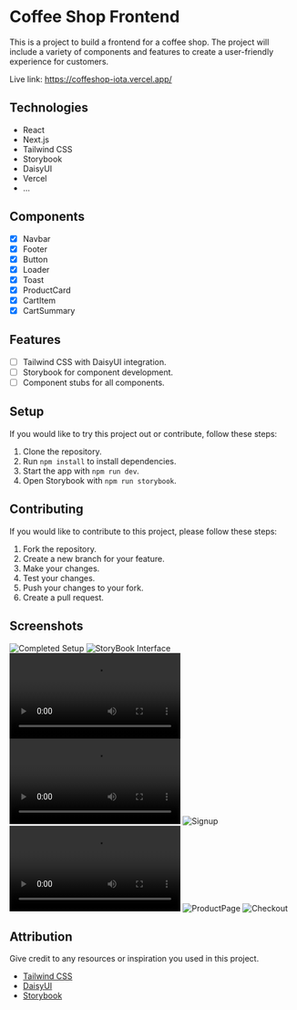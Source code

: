 # Coffee Shop Frontend

This is a project to build a frontend for a coffee shop. The project will include a variety of components and features to create a user-friendly experience for customers.

Live link: https://coffeshop-iota.vercel.app/

## Technologies

- React
- Next.js
- Tailwind CSS
- Storybook
- DaisyUI
- Vercel
- ...

## Components

- [x] Navbar
- [x] Footer
- [x] Button
- [x] Loader
- [x] Toast
- [x] ProductCard
- [x] CartItem
- [x] CartSummary

## Features
- [ ] Tailwind CSS with DaisyUI integration.
- [ ] Storybook for component development.
- [ ] Component stubs for all components.

## Setup
If you would like to try this project out or contribute, follow these steps:

1. Clone the repository.
2. Run `npm install` to install dependencies.
3. Start the app with `npm run dev`.
4. Open Storybook with `npm run storybook`.


## Contributing
If you would like to contribute to this project, please follow these steps:

1. Fork the repository.
2. Create a new branch for your feature.
3. Make your changes.
4. Test your changes.
5. Push your changes to your fork.
6. Create a pull request.

## Screenshots

![Completed Setup](https://res.cloudinary.com/dgls7u3iq/image/upload/v1736220495/CoffeeShopBackendTestsScreenshots/CoffeeShopFrontEndCapstone/Screenshot_2025-01-06_185702_lrpzvz.png)
![StoryBook Interface](https://res.cloudinary.com/dgls7u3iq/image/upload/v1736220495/CoffeeShopBackendTestsScreenshots/CoffeeShopFrontEndCapstone/Screenshot_2025-01-06_212518_qgbycz.png)
![HomePage](https://res.cloudinary.com/dgls7u3iq/video/upload/v1738021507/CoffeeShopFrontEndTestScreenShots/Screen_Recording_2025-01-27_174434_y9amao.mp4)
![ShoppingCart](https://res.cloudinary.com/dgls7u3iq/video/upload/v1738021654/CoffeeShopFrontEndTestScreenShots/Screen_Recording_2025-01-27_174712_ghb1tk.mp4)
![Signup](https://res.cloudinary.com/dgls7u3iq/image/upload/v1738021966/CoffeeShopFrontEndTestScreenShots/Screenshot_2025-01-27_175221_omqthv.png)
![Login](https://res.cloudinary.com/dgls7u3iq/video/upload/v1738021895/CoffeeShopFrontEndTestScreenShots/Screen_Recording_2025-01-27_175110_c1shta.mp4)
![ProductPage]()
![Checkout](https://res.cloudinary.com/dgls7u3iq/image/upload/v1738021820/CoffeeShopFrontEndTestScreenShots/Screenshot_2025-01-27_174956_pzaeka.png)


## Attribution

Give credit to any resources or inspiration you used in this project.

- [Tailwind CSS](https://tailwindcss.com/)
- [DaisyUI](https://daisyui.com/)
- [Storybook](https://storybook.js.org/)
